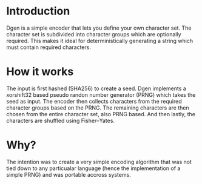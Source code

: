 # Introduction

Dgen is a simple encoder that lets you define your own character set. The character set is subdivided into character groups which are optionally required. This makes it ideal for deterministically generating a string which must contain required characters.

# How it works

The input is first hashed (SHA256) to create a seed. Dgen implements a xorshift32 based pseudo randon number generator (PRNG) which takes the seed as input. The encoder then collects characters from the required character groups based on the PRNG. The remaining characters are then chosen from the entire character set, also PRNG based. And then lastly, the characters are shuffled using Fisher–Yates.

# Why?

The intention was to create a very simple encoding algorithm that was not tied down to any particualar language (hence the implementation of a simple PRNG) and was portable accross systems.

